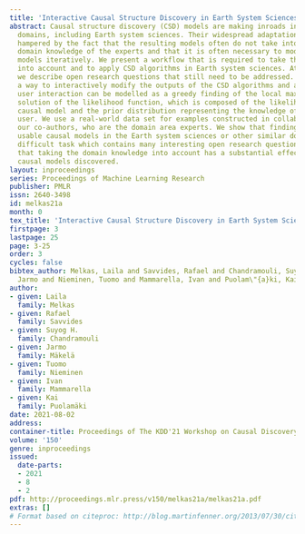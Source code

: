 ```yaml
---
title: 'Interactive Causal Structure Discovery in Earth System Sciences '
abstract: Causal structure discovery (CSD) models are making inroads into several
  domains, including Earth system sciences. Their widespread adaptation is however
  hampered by the fact that the resulting models often do not take into account the
  domain knowledge of the experts and that it is often necessary to modify the resulting
  models iteratively. We present a workflow that is required to take this knowledge
  into account and to apply CSD algorithms in Earth system sciences. At the same time,
  we describe open research questions that still need to be addressed. We present
  a way to interactively modify the outputs of the CSD algorithms and argue that the
  user interaction can be modelled as a greedy finding of the local maximum-a-posteriori
  solution of the likelihood function, which is composed of the likelihood of the
  causal model and the prior distribution representing the knowledge of the expert
  user. We use a real-world data set for examples constructed in collaboration with
  our co-authors, who are the domain area experts. We show that finding maximally
  usable causal models in the Earth system sciences or other similar domains is a
  difficult task which contains many interesting open research questions. We argue
  that taking the domain knowledge into account has a substantial effect on the final
  causal models discovered.
layout: inproceedings
series: Proceedings of Machine Learning Research
publisher: PMLR
issn: 2640-3498
id: melkas21a
month: 0
tex_title: 'Interactive Causal Structure Discovery in Earth System Sciences '
firstpage: 3
lastpage: 25
page: 3-25
order: 3
cycles: false
bibtex_author: Melkas, Laila and Savvides, Rafael and Chandramouli, Suyog H. and M\"{a}kel\"{a},
  Jarmo and Nieminen, Tuomo and Mammarella, Ivan and Puolam\"{a}ki, Kai
author:
- given: Laila
  family: Melkas
- given: Rafael
  family: Savvides
- given: Suyog H.
  family: Chandramouli
- given: Jarmo
  family: Mäkelä
- given: Tuomo
  family: Nieminen
- given: Ivan
  family: Mammarella
- given: Kai
  family: Puolamäki
date: 2021-08-02
address:
container-title: Proceedings of The KDD'21 Workshop on Causal Discovery
volume: '150'
genre: inproceedings
issued:
  date-parts:
  - 2021
  - 8
  - 2
pdf: http://proceedings.mlr.press/v150/melkas21a/melkas21a.pdf
extras: []
# Format based on citeproc: http://blog.martinfenner.org/2013/07/30/citeproc-yaml-for-bibliographies/
---
```

